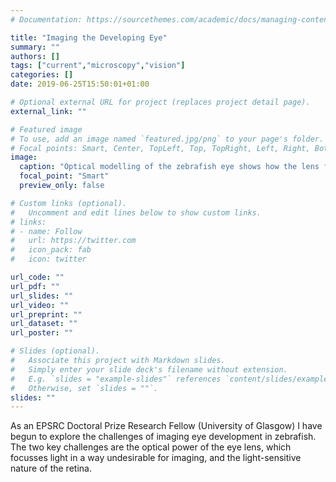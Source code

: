 ```yaml
---
# Documentation: https://sourcethemes.com/academic/docs/managing-content/

title: "Imaging the Developing Eye"
summary: ""
authors: []
tags: ["current","microscopy","vision"]
categories: []
date: 2019-06-25T15:50:01+01:00

# Optional external URL for project (replaces project detail page).
external_link: ""

# Featured image
# To use, add an image named `featured.jpg/png` to your page's folder.
# Focal points: Smart, Center, TopLeft, Top, TopRight, Left, Right, BottomLeft, Bottom, BottomRight.
image:
  caption: "Optical modelling of the zebrafish eye shows how the lens focusses light."
  focal_point: "Smart"
  preview_only: false

# Custom links (optional).
#   Uncomment and edit lines below to show custom links.
# links:
# - name: Follow
#   url: https://twitter.com
#   icon_pack: fab
#   icon: twitter

url_code: ""
url_pdf: ""
url_slides: ""
url_video: ""
url_preprint: ""
url_dataset: ""
url_poster: ""

# Slides (optional).
#   Associate this project with Markdown slides.
#   Simply enter your slide deck's filename without extension.
#   E.g. `slides = "example-slides"` references `content/slides/example-slides.md`.
#   Otherwise, set `slides = ""`.
slides: ""
---
```


As an EPSRC Doctoral Prize Research Fellow (University of Glasgow) I have begun to explore the challenges of imaging eye development in zebrafish. The two key challenges are the optical power of the eye lens, which focusses light in a way undesirable for imaging, and the light-sensitive nature of the retina.
